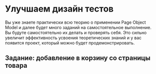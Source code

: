 # Улучшаем дизайн тестов

Вы уже знаете практически всю теорию о применении Page Object Model и далее будет много заданий на самостоятельное
выполнение. Вы будуте самостоятельно их делать и проверять себя. Это сильно увеличит эффективность усвоения
теоретических знаний и у вас появится проект, который можно будет продемонстрировать.

## Задание: добавление в корзину со страницы товара




